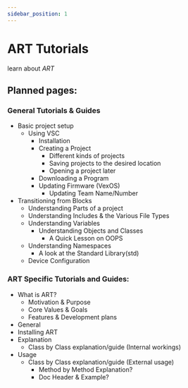 ```yaml
---
sidebar_position: 1
---
```


# ART Tutorials

learn about _ART_

## Planned pages:
### General Tutorials & Guides
- Basic project setup
  - Using VSC
    - Installation
    - Creating a Project
      - Different kinds of projects
      - Saving projects to the desired location
      - Opening a project later
    - Downloading a Program
    - Updating Firmware (VexOS)
      - Updating Team Name/Number
- Transitioning from Blocks
  - Understanding Parts of a project
  - Understanding Includes & the Various File Types
  - Understanding Variables
    - Understanding Objects and Classes
      - A Quick Lesson on OOPS
  - Understanding Namespaces
    - A look at the Standard Library(std)
  - Device Configuration

### ART Specific Tutorials and Guides:
- What is ART?
  - Motivation & Purpose
  - Core Values & Goals
  - Features & Development plans
- General
- Installing ART
- Explanation
  - Class by Class explanation/guide (Internal workings)
- Usage
  - Class by Class explanation/guide (External usage)
    - Method by Method Explanation?
    - Doc Header & Example?

